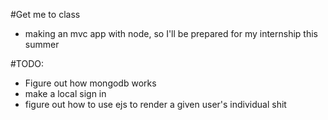 #Get me to class 

- making an mvc app with node, so I'll be prepared for my internship this summer

#TODO: 
- Figure out how mongodb works 
- make a local sign in 
- figure out how to use ejs to render a given user's individual shit

